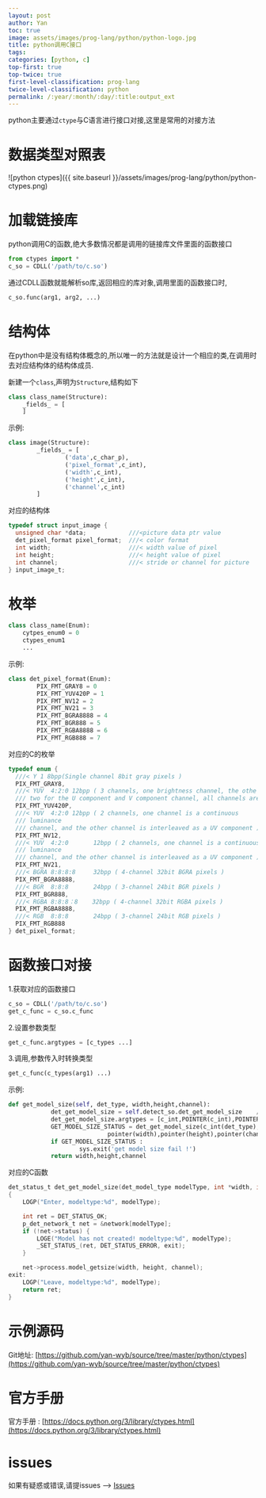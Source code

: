 ```yaml
---
layout: post
author: Yan 
toc: true
image: assets/images/prog-lang/python/python-logo.jpg
title: python调用C接口
tags:
categories: [python, c]
top-first: true
top-twice: true
first-level-classification: prog-lang
twice-level-classification: python
permalink: /:year/:month/:day/:title:output_ext
---
```


python主要通过`ctype`与C语言进行接口对接,这里是常用的对接方法

# 数据类型对照表

![python ctypes]({{ site.baseurl }}/assets/images/prog-lang/python/python-ctypes.png)

# 加载链接库

python调用C的函数,绝大多数情况都是调用的链接库文件里面的函数接口

```python
from ctypes import *
c_so = CDLL('/path/to/c.so')
```

通过CDLL函数就能解析so库,返回相应的库对象,调用里面的函数接口时,
```python
c_so.func(arg1, arg2, ...)
```

# 结构体

在python中是没有结构体概念的,所以唯一的方法就是设计一个相应的类,在调用时去对应结构体的结构体成员.

新建一个`class`,声明为`Structure`,结构如下

```python
class class_name(Structure):
    _fields_ = [
    ]
```

示例:

```python
class image(Structure):
        _fields_ = [
                ('data',c_char_p),
                ('pixel_format',c_int),
                ('width',c_int),
                ('height',c_int),
                ('channel',c_int)
        ]
```

对应的结构体

```c
typedef struct input_image {
  unsigned char *data;            ///<picture data ptr value
  det_pixel_format pixel_format;  ///< color format
  int width;                      ///< width value of pixel
  int height;                     ///< height value of pixel
  int channel;                    ///< stride or channel for picture
} input_image_t;
```

# 枚举

```python
class class_name(Enum):
    cytpes_enum0 = 0
    ctypes_enum1
    ...
```

示例:

```python
class det_pixel_format(Enum):
        PIX_FMT_GRAY8 = 0
        PIX_FMT_YUV420P = 1
        PIX_FMT_NV12 = 2
        PIX_FMT_NV21 = 3
        PIX_FMT_BGRA8888 = 4
        PIX_FMT_BGR888 = 5
        PIX_FMT_RGBA8888 = 6
        PIX_FMT_RGB888 = 7
```

对应的C的枚举

```c
typedef enum {
  ///< Y 1 8bpp(Single channel 8bit gray pixels )
  PIX_FMT_GRAY8,
  ///< YUV  4:2:0 12bpp ( 3 channels, one brightness channel, the othe
  /// two for the U component and V component channel, all channels are continuous)
  PIX_FMT_YUV420P,
  ///< YUV  4:2:0 12bpp ( 2 channels, one channel is a continuous
  /// luminance
  /// channel, and the other channel is interleaved as a UV component )
  PIX_FMT_NV12,
  ///< YUV  4:2:0       12bpp ( 2 channels, one channel is a continuous
  /// luminance
  /// channel, and the other channel is interleaved as a UV component )
  PIX_FMT_NV21,
  ///< BGRA 8:8:8:8     32bpp ( 4-channel 32bit BGRA pixels )
  PIX_FMT_BGRA8888,
  ///< BGR  8:8:8       24bpp ( 3-channel 24bit BGR pixels )
  PIX_FMT_BGR888,
  ///< RGBA 8:8:8：8    32bpp ( 4-channel 32bit RGBA pixels )
  PIX_FMT_RGBA8888,
  ///< RGB  8:8:8       24bpp ( 3-channel 24bit RGB pixels )
  PIX_FMT_RGB888
} det_pixel_format;
```

# 函数接口对接

1.获取对应的函数接口 

```python
c_so = CDLL('/path/to/c.so')
get_c_func = c_so.c_func
```

2.设置参数类型

```python
get_c_func.argtypes = [c_types ...]
```

3.调用,参数传入时转换类型

```python
get_c_func(c_types(arg1) ...)
```

示例:

```python
def get_model_size(self, det_type, width,height,channel):
            det_get_model_size = self.detect_so.det_get_model_size    /*This is step1*/
            det_get_model_size.argtypes = [c_int,POINTER(c_int),POINTER(c_int),POINTER(c_int)] /*This is step2*/
            GET_MODEL_SIZE_STATUS = det_get_model_size(c_int(det_type),
                            pointer(width),pointer(height),pointer(channel))   /*This is step3*/
            if GET_MODEL_SIZE_STATUS :
                    sys.exit('get model size fail !')
            return width,height,channel
```

对应的C函数

```c
det_status_t det_get_model_size(det_model_type modelType, int *width, int *height, int *channel)
{
    LOGP("Enter, modeltype:%d", modelType);

    int ret = DET_STATUS_OK;
    p_det_network_t net = &network[modelType];
    if (!net->status) {
        LOGE("Model has not created! modeltype:%d", modelType);
        _SET_STATUS_(ret, DET_STATUS_ERROR, exit);
    }

    net->process.model_getsize(width, height, channel);
exit:
    LOGP("Leave, modeltype:%d", modelType);
    return ret;
}
```

# 示例源码

Git地址: [https://github.com/yan-wyb/source/tree/master/python/ctypes](https://github.com/yan-wyb/source/tree/master/python/ctypes)

# 官方手册

官方手册 : [https://docs.python.org/3/library/ctypes.html](https://docs.python.org/3/library/ctypes.html)

# issues

如果有疑惑或错误,请提issues --> [Issues](https://github.com/yan-wyb/issues/issues)
